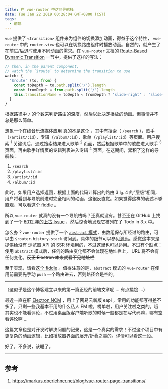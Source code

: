 ```yaml
---
title: 在 vue-router 中访问导航栈
date: Tue Jan 22 2019 00:28:04 GMT+0800 (CST)
tags:
  - 前端
---
```


`vue` 提供了 `<transition>` 组件来为组件的切换添加动画，得益于这个特性， `vue-router` 中的 `router-view` 也可以在切换路由组件时播放动画。自然的，就产生了在前进/后退时使用不同动画的需求。在 `vue-router` 文档的 [Route-Based Dynamic Transition][1] 一节中，提供了这样的写法：

```js
// then, in the parent component,
// watch the `$route` to determine the transition to use
watch: {
  '$route' (to, from) {
    const toDepth = to.path.split('/').length
    const fromDepth = from.path.split('/').length
    this.transitionName = toDepth < fromDepth ? 'slide-right' : 'slide-left'
  }
}
```

根据路径中 `/` 的个数来判断路由的深度，然后以此决定播放的动画。但事情并不总是那么简单。

<!-- more -->

想象一个在线音乐流媒体应用 ~~[真的不是这个][2]~~ ，其中有搜索（ `/search` ），歌手（`/artist/:id`），专辑（`/album/:id`），歌单（`/playlist/:id`）等页面。用户搜索 <sup>1</sup> 关键词后，通过搜索结果进入歌单 <sup>2</sup> 页面，然后根据歌单中的歌曲进入歌手 <sup>3</sup> 页面，再由歌手详情页的专辑列表进入专辑 <sup>4</sup> 页面。在这期间，累积了这样的导航栈：

1. `/search`
2. `/playlist/:id`
3. `/artist/:id`
4. `/album/:id`

此时，如果用户选择返回，根据上面的代码计算出的路由 3 与 4 的“层级”相同，用户将看到与导航前进时完全相同的动画，这很反直觉。如果觉得这样的表述不够直观，可以看[这个 fiddle][3] 。

所以 `vue-router` 就真的没有一个导航栈吗？还真就没有。甚至还在 GitHub 上找到了一个 [6012 年的上古 Issue][4] ，然后惊奇地发现它被列在了 Todo in 3.x 中。

怎么办？`vue-router` 提供了一个 [`abstract` 模式][5]，由数组保存所经过的路由，可以由 `$router.history.stack` 访问到。具体的细节可以参见[源码][6]。感觉这本来是提供给没有 浏览器 API 的 SSR 环境用的，不过这里也可以适用。不过有个缺点：使用 `abstract` 模式后，任何的路由变化都不会体现在地址栏上， URL 将不会有任何变化。~~反正 Electron 本来就看不见地址栏~~

至于实现，请看[这个 fiddle][7] 。值得注意的是，`abstract` 模式的 `vue-router` 在使用前需要先手动 `push` 一个路由进去，否则路径会是空的。

---

（这似乎是这个博客建立以来的第一篇正经的前端文章呢 ... 有点尴尬 ...）

最近一直在肝 [Electron NCM][8] ，用上了网易云新版 eapi ，常用的功能都写得差不多了，只剩一些我基本不用的什么私人 FM 啦，榜单啦，用户关注啦之类的。哦其实也不能看评论，不过用桌面版客户端听歌的时候一般都是在写代码嘛，哪有空看评论啊 ...

这篇文章也是对开发时解决问题的记录，这是一个真实的需求！不过这个项目中有更复杂的动画逻辑，比如播放器界面的展开/折叠之类的。详情可以看[这一段][9]。

好了，不多说，该睡了。

---

## 参考

1. https://markus.oberlehner.net/blog/vue-router-page-transitions/

[1]: https://router.vuejs.org/guide/advanced/transitions.html#route-based-dynamic-transition
[2]: https://github.com/Rocket1184/electron-netease-cloud-music
[3]: https://jsfiddle.net/Rocka/d9vqn3ko/3/
[4]: https://github.com/vuejs/vue-router/issues/883
[5]: https://router.vuejs.org/api/#mode
[6]: https://github.com/vuejs/vue-router/blob/v3.0.2/src/history/abstract.js
[7]: https://jsfiddle.net/Rocka/d9vqn3ko/7/
[8]: https://github.com/Rocket1184/electron-netease-cloud-music
[9]: https://github.com/Rocket1184/electron-netease-cloud-music/blob/3f92f448ddb42de49fa403d3ee50da5220436869/src/renderer/App.vue#L57-L72